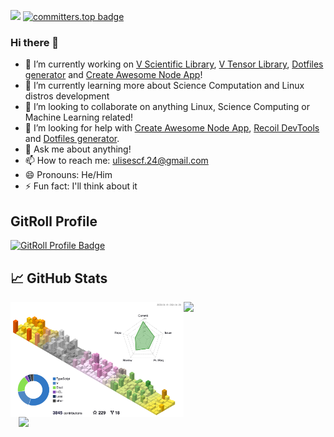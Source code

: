 ![](https://komarev.com/ghpvc/?username=ulises-jeremias&color=ff69b4)
[![committers.top badge](https://user-badge.committers.top/argentina_private/ulises-jeremias.svg)](https://user-badge.committers.top/argentina_private/ulises-jeremias)

### Hi there 👋

- 🔭 I’m currently working on [V Scientific Library](https://github.com/vlang/vsl), [V Tensor Library](https://github.com/vlang/vtl), [Dotfiles generator](https://github.com/ulises-jeremias/dotfiles) and [Create Awesome Node App](https://github.com/Create-Node-App/create-node-app)!
- 🌱 I’m currently learning more about Science Computation and Linux distros development
- 👯 I’m looking to collaborate on anything Linux, Science Computing or Machine Learning related!
- 🤔 I’m looking for help with [Create Awesome Node App](https://github.com/Create-Node-App/create-node-app), [Recoil DevTools](https://github.com/ulises-jeremias/recoil-devtools) and [Dotfiles generator](https://github.com/ulises-jeremias/dotfiles).
- 💬 Ask me about anything!
- 📫 How to reach me: ulisescf.24@gmail.com
- 😄 Pronouns: He/Him
- ⚡ Fun fact: I'll think about it

## GitRoll Profile

<a href="https://gitroll.io/profile/u72wlf8k3I7gDkpki7129JJOSlop2" target="_blank"><img src="https://gitroll.io/api/badges/profiles/v1/u72wlf8k3I7gDkpki7129JJOSlop2" alt="GitRoll Profile Badge"/></a>

## &#x1f4c8; GitHub Stats

<picture>
  <source media="(prefers-color-scheme: dark)" alt="" align="left" width="55%" srcset="./profile-3d-contrib/profile-south-season.svg"/>
  <img alt="GitHub Stats" align="left" width="55%" src="./profile-3d-contrib/profile-south-season.svg"/>
</picture>

<img src="https://github-readme-stats.vercel.app/api?username=ulises-jeremias&show_icons=true&count_private=true&hide_border=true" align="left" width="40%" style="margin-left: 2.5%; margin-right: 5%" />

<img src="https://github-readme-streak-stats.herokuapp.com/?user=ulises-jeremias&hide_border=true&count_private=true" width="40%" />
